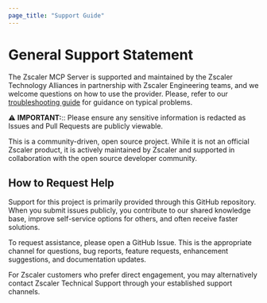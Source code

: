 ```yaml
---
page_title: "Support Guide"
---
```


# General Support Statement

The Zscaler MCP Server is supported and maintained by the Zscaler Technology Alliances in partnership with Zscaler Engineering teams, and we welcome questions on how to use the provider.
Please, refer to our [troubleshooting guide](troubleshooting.md) for guidance on typical problems.

⚠️ **IMPORTANT:**:: Please ensure any sensitive information is redacted as Issues and Pull Requests are publicly viewable.

This is a community-driven, open source project. While it is not an official Zscaler product, it is actively maintained by Zscaler and supported in collaboration with the open source developer community.

## How to Request Help

Support for this project is primarily provided through this GitHub repository. When you submit issues publicly, you contribute to our shared knowledge base, improve self-service options for others, and often receive faster solutions.

To request assistance, please open a GitHub Issue. This is the appropriate channel for questions, bug reports, feature requests, enhancement suggestions, and documentation updates.

For Zscaler customers who prefer direct engagement, you may alternatively contact Zscaler Technical Support through your established support channels.
